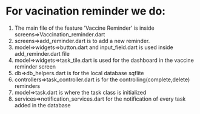 # For vacination reminder we do:
 1. The main file of the feature 'Vaccine Reminder' is inside screens=>Vaccination_reminder.dart
 2. screens=>add_reminder.dart is  to add a new reminder.
 3. model=>widgets=>button.dart and input_field.dart is used inside add_reminder.dart file
 4. model=>widgets=>task_tile.dart is used for the dashboard in the vaccine reminder screen
 5. db=>db_helpers.dart is for the local database sqflite
 6. controllers=>task_controller.dart is for the controlling(complete,delete) reminders
 7. model=>task.dart is where the task class is initialized 
 8. services=>notification_services.dart for the notification of every task added in the database
